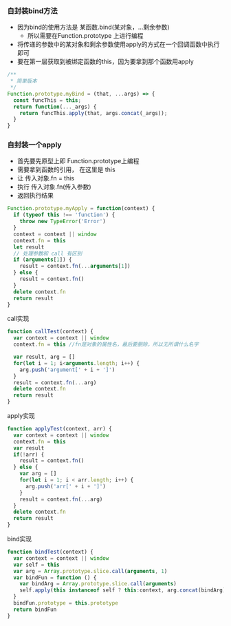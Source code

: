 ### 自封装bind方法

 - 因为bind的使用方法是 某函数.bind(某对象，...剩余参数)
   - 所以需要在Function.prototype 上进行编程
 - 将传递的参数中的某对象和剩余参数使用apply的方式在一个回调函数中执行即可
 - 要在第一层获取到被绑定函数的this，因为要拿到那个函数用apply

```js
/**
 * 简单版本 
 */
Function.prototype.myBind = (that, ...args) => {
  const funcThis = this;
  return function(..._args) {
    return funcThis.apply(that, args.concat(_args));
  }
}
```

### 自封装一个apply

 - 首先要先原型上即 Function.prototype上编程
 - 需要拿到函数的引用， 在这里是 this
 - 让 传入对象.fn = this
 - 执行 传入对象.fn(传入参数)
 - 返回执行结果

```js
Function.prototype.myApply = function(context) {
  if (typeof this !== 'function') {
    throw new TypeError('Error')
  }
  context = context || window
  context.fn = this
  let result
  // 处理参数和 call 有区别
  if (arguments[1]) {
    result = context.fn(...arguments[1])
  } else {
    result = context.fn()
  }
  delete context.fn
  return result
}
```

call实现
```js
function callTest(context) {
  var context = context || window
  context.fn = this //fn是对象的属性名，最后要删除，所以无所谓什么名字

  var result, arg = []
  for(let i = 1; i<arguments.length; i++) {
    arg.push('argument[' + i + ']')
  }
  result = context.fn(...arg)
  delete context.fn
  return result
}
```
apply实现
```js
function applyTest(context, arr) {
  var context = context || window
  context.fn = this
  var result
  if(!arr) {
    result = context.fn()
  } else {
    var arg = []
    for(let i = 1; i < arr.length; i++) {
      arg.push('arr[' + i + ']')
    }
    result = context.fn(...arg)
  }
  delete context.fn
  return result
}
```

bind实现
```js
function bindTest(context) {
  var context = context || window
  var self = this
  var arg = Array.prototype.slice.call(arguments, 1)
  var bindFun = function () {
    var bindArg = Array.prototype.slice.call(arguments)
    self.apply(this instanceof self ? this:context, arg.concat(bindArg))
  }
  bindFun.prototype = this.prototype
  return bindFun
}
```

